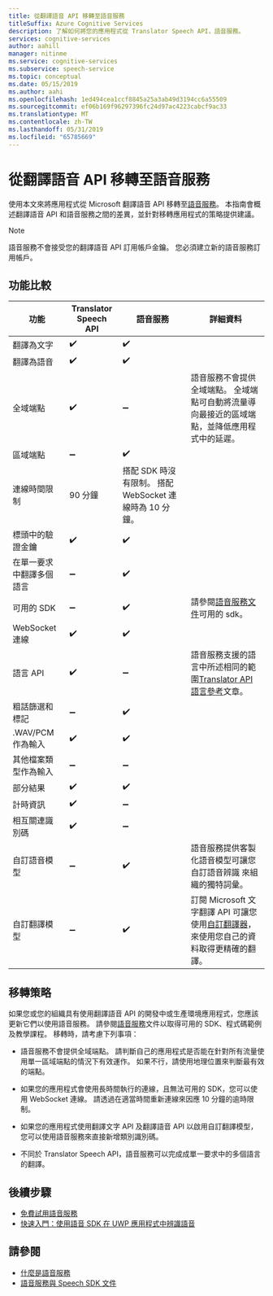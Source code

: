 ```yaml
---
title: 從翻譯語音 API 移轉至語音服務
titleSuffix: Azure Cognitive Services
description: 了解如何將您的應用程式從 Translator Speech API，語音服務。
services: cognitive-services
author: aahill
manager: nitinme
ms.service: cognitive-services
ms.subservice: speech-service
ms.topic: conceptual
ms.date: 05/15/2019
ms.author: aahi
ms.openlocfilehash: 1ed494cea1ccf8845a25a3ab49d3194cc6a55509
ms.sourcegitcommit: ef06b169f96297396fc24d97ac4223cabcf9ac33
ms.translationtype: MT
ms.contentlocale: zh-TW
ms.lasthandoff: 05/31/2019
ms.locfileid: "65785669"
---
```

# <a name="migrate-from-the-translator-speech-api-to-the-speech-service"></a>從翻譯語音 API 移轉至語音服務

使用本文來將應用程式從 Microsoft 翻譯語音 API 移轉至[語音服務](index.yml)。 本指南會概述翻譯語音 API 和語音服務之間的差異，並針對移轉應用程式的策略提供建議。

> [!NOTE]
> 語音服務不會接受您的翻譯語音 API 訂用帳戶金鑰。 您必須建立新的語音服務訂用帳戶。

## <a name="comparison-of-features"></a>功能比較

| 功能                                           | Translator Speech API                                  | 語音服務 | 詳細資料                                                                                                                                                                                                                                                                            |
|---------------------------------------------------|-----------------------------------------------------------------|------------------------------------|------------------------------------------------------------------------------------------------------------------------------------------------------------------------------------------------------------------------------------------------------------------------------------|
| 翻譯為文字                               | :heavy_check_mark:                                              | :heavy_check_mark:                 |                                                                                                                                                                                                                                                                                    |
| 翻譯為語音                             | :heavy_check_mark:                                              | :heavy_check_mark:                 |                                                                                                                                                                                                                                                                                    |
| 全域端點                                   | :heavy_check_mark:                                              | :heavy_minus_sign:                 | 語音服務不會提供全域端點。 全域端點可自動將流量導向最接近的區域端點，並降低應用程式中的延遲。                                                    |
| 區域端點                                | :heavy_minus_sign:                                              | :heavy_check_mark:                 |                                                                                                                                                                                                                                                                                    |
| 連線時間限制                             | 90 分鐘                                               | 搭配 SDK 時沒有限制。 搭配 WebSocket 連線時為 10 分鐘。                                                                                                                                                                                                                                                                                   |
| 標頭中的驗證金鑰                                | :heavy_check_mark:                                              | :heavy_check_mark:                 |                                                                                                                                                                                                                                                                                    |
| 在單一要求中翻譯多個語言 | :heavy_minus_sign:                                              | :heavy_check_mark:                 |                                                                                                                                                                                                                                                                                    |
| 可用的 SDK                                    | :heavy_minus_sign:                                              | :heavy_check_mark:                 | 請參閱[語音服務文件](index.yml)可用的 sdk。                                                                                                                                                    |
| WebSocket 連線                             | :heavy_check_mark:                                              | :heavy_check_mark:                 |                                                                                                                                                                                                                                                                                    |
| 語言 API                                     | :heavy_check_mark:                                              | :heavy_minus_sign:                 | 語音服務支援的語言中所述相同的範圍[Translator API 語言參考](../translator-speech/languages-reference.md)文章。 |
| 粗話篩選和標記                       | :heavy_minus_sign:                                              | :heavy_check_mark:                 |                                                                                                                                                                                                                                                                                    |
| .WAV/PCM 作為輸入                                 | :heavy_check_mark:                                              | :heavy_check_mark:                 |                                                                                                                                                                                                                                                                                    |
| 其他檔案類型作為輸入                         | :heavy_minus_sign:                                              | :heavy_minus_sign:                 |                                                                                                                                                                                                                                                                                    |
| 部分結果                                   | :heavy_check_mark:                                              | :heavy_check_mark:                 |                                                                                                                                                                                                                                                                                    |
| 計時資訊                                       | :heavy_check_mark:                                              | :heavy_minus_sign:                 |                                                                                                                                                                 |
| 相互關連識別碼                                    | :heavy_check_mark:                                              | :heavy_minus_sign:                 |                                                                                                                                                                                                                                                                                    |
| 自訂語音模型                              | :heavy_minus_sign:                                              | :heavy_check_mark:                 | 語音服務提供客製化語音模型可讓您自訂語音辨識 來組織的獨特詞彙。                                                                                                                                           |
| 自訂翻譯模型                         | :heavy_minus_sign:                                              | :heavy_check_mark:                 | 訂閱 Microsoft 文字翻譯 API 可讓您使用[自訂翻譯器](https://www.microsoft.com/translator/business/customization/)，來使用您自己的資料取得更精確的翻譯。                                                 |

## <a name="migration-strategies"></a>移轉策略

如果您或您的組織具有使用翻譯語音 API 的開發中或生產環境應用程式，您應該更新它們以使用語音服務。 請參閱[語音服務](index.yml)文件以取得可用的 SDK、程式碼範例及教學課程。 移轉時，請考慮下列事項：

* 語音服務不會提供全域端點。 請判斷自己的應用程式是否能在針對所有流量使用單一區域端點的情況下有效運作。 如果不行，請使用地理位置來判斷最有效的端點。

* 如果您的應用程式會使用長時間執行的連線，且無法可用的 SDK，您可以使用 WebSocket 連線。 請透過在適當時間重新連線來因應 10 分鐘的逾時限制。

* 如果您的應用程式使用翻譯文字 API 及翻譯語音 API 以啟用自訂翻譯模型，您可以使用語音服務來直接新增類別識別碼。

* 不同於 Translator Speech API，語音服務可以完成成單一要求中的多個語言的翻譯。

## <a name="next-steps"></a>後續步驟

* [免費試用語音服務](get-started.md)
* [快速入門：使用語音 SDK 在 UWP 應用程式中辨識語音](quickstart-csharp-uwp.md)

## <a name="see-also"></a>請參閱

* [什麼是語音服務](overview.md)
* [語音服務與 Speech SDK 文件](https://docs.microsoft.com/azure/cognitive-services/speech-service/speech-devices-sdk-qsg)
